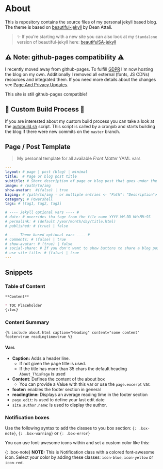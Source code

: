 # About

This is repository contains the source files of my personal jekyll based blog.
The theme is based on [beautiful-jekyll](https://github.com/daattali/beautiful-jekyll) by Dean Attali.

> ✨ If you're starting with a new site you can also look at my `Standalone` version of beautiful-jekyll here: [beautifulSA-jekyll](https://github.com/OCram85/beautifulSA-jekyll)

## ⚠️ Note: github-pages compatibility ⚠️

I recently moved away from github-pages. To fulfill [GDPR](https://eugdpr.org/) I'm now
hosting the blog on my own. Additionally I removed all external (fonts, JS CDNs) resources and integrated them. If you need more details
about the changes see [Page And Privacy Updates](https://ocram85.com/2018-10-29-PrivacyUpdate/).

This site is still github-pages compatible!

## :wrench: Custom Build Process :wrench:

If you are interested about my custom build process you can take a look at the [autobuild.sh](./tools/autobuild.sh) script.
This script is called by a cronjob and starts building the blog if there were new commits on the `master` branch.

## Page / Post Template
> My personal template for all available *Front Matter* YAML vars

```YAML
---
layout: # page | post (blog) | minimal
title:	# Page or blog post title
subtitle: # Short description of page or blog post that goes under the title
image: # /path/to/img
show-avatar:  #(false) | true
bigimg:	# /path/to/img - or multiple entries <- "Path": "Description">
category: # Powershell
tags: # [tag1, tag2, tag3]

# ---- Jekyll optional vars ---- #
# date: # overrides tha tage from the file name YYYY-MM-DD HH:MM:SS
# permalink: # (default /year/month/day/title.html)
# published: # (true) | false

# ---- Theme based optional vars ---- #
# comments: # (false) | true
# show-avatar: # (true) | false
# social-share: # If you don't want to show buttons to share a blog post on social media, use social-share: false (this feature is turned on by default).
# use-site-title: # (false) | true
---
```

## Snippets

### Table of Content

```markdown
**Content**

* TOC Placeholder
{:toc}
```

### Content Summary
```
{% include about.html caption="Heading" content="some content"  footer=true readingtime=true %}
```

#### Vars

- **Caption:** Adds a header line.
  - If not given the page title is used.
  - If the title has more than 35 chars the default heading `About_ThisPage` is used
- **Content:** Defines the content of the about box
  - You can provide a Value with this var or use the `page.excerpt` var.
- **footer:** enables the footer section in general
- **readingtime:** Displays an average reading time in the footer section
- `page.edit`: is used to define your last edit date
- `site.author.name`: is used to display the author.

### Notification boxes

Use the following syntax to add the classes to you box section: `{: .box-note}`, `{: .box-warning}` or `{: .box-error}`

You can use font-awesome icons within and set a custom color like this:

{: .box-note}
<i class="fa fa-commenting icon-blue" aria-hidden="true"></i> **NOTE:** This is Notification class with a colored
font-awesome icon. Select your color by adding these classes: `icon-blue`, `icon-yellow` or `icon-red`.
